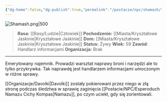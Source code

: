 ```yaml
---
{"dg-home":false,"dg-publish":true,"permalink":"/postacie/npc/shamash/","dgPassFrontmatter":true}
---
```


![Shamash.png|500](/img/user/Vault/Grafiki/NPC/Shamash.png)

> **Rasa:** [[Rasy/Ludzie\|Człowiek]]
> **Pochodzenie:** [[Miasta/Kryształowe Jaskinie\|Kryształowe Jaskinie]]
> **Dom:** [[Miasta/Kryształowe Jaskinie\|Kryształowe Jaskinie]]
> **Status:** Żywy
> **Wiek:** 59
> **Zawód**: Handlarz informacjami
> **Organizacja:** Brak

---

Emerytowany najemnik. Prowadzi warsztat naprawy broni i narzędzi ale to tylko przykrywka. Tak naprawdę jest handlarzem informacjami umoczonym w różne sprawy.

[[Organizacje/Davolki\|Davolki]] zostały pokierowani przez niego w złą stronę podczas śledztwa w sprawię zaginięcia [[Postacie/NPC/Esperoduch Namazu Cichy Kompas\|Namazu]], po czym uciekł, gdy się zorientowali.